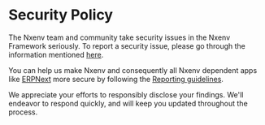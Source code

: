 # Security Policy

The Nxenv team and community take security issues in the Nxenv Framework seriously. To report a security issue, please go through the information mentioned [here](https://nxenv.io/security).

You can help us make Nxenv and consequently all Nxenv dependent apps like [ERPNext](https://erpnext.com) more secure by following the [Reporting guidelines](https://erpnext.com/security).

We appreciate your efforts to responsibly disclose your findings. We'll endeavor to respond quickly, and will keep you updated throughout the process.
